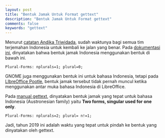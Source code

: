 ```yaml
---
layout: post
title: "Bentuk Jamak Untuk Format gettext"
description: "Bentuk Jamak Untuk Format gettext"
comments: false
keywords: "gettext"
---
```


Menurut [catatan Andika Triwidada](https://www.facebook.com/notes/andika-triwidada/bentuk-jamak-untuk-terjemahan-format-gettext-saatnya-kembali-ke-jalan-yang-benar/2104238809628586/), sudah waktunya bagi semua tim terjemahan Indonesia untuk kembali ke jalan yang benar. Pada [dokumentasi ini](http://docs.translatehouse.org/projects/localization-guide/en/latest/l10n/pluralforms.html), dinyatakan bahwa bentuk jamak Indonesia menggunakan bentuk di bawah ini.

```
Plural-Forms: nplurals=1; plural=0;
```

GNOME juga menggunakan bentuk ini untuk bahasa Indonesia, tetapi pada [LIbreOffice Pootle](https://translations.documentfoundation.org/), bentuk jamak tersebut tidak pernah muncul ketika menggunakan antar muka bahasa Indonesia di LibreOffice.

Pada [manual gettext](https://www.gnu.org/software/gettext/manual/html_node/Plural-forms.html#Plural-forms), dinyatakan bentuk jamak yang tepat untuk bahasa Indonesia (Austronesian family) yaitu __Two forms, singular used for one only__.

```
Plural-Forms: nplurals=2; plural= n!=1;
```

Jadi, tahun 2019 ini adalah waktu yang tepat untuk pindah ke bentuk yang dinyatakan oleh gettext.